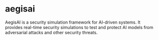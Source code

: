 # aegisai
AegisAI is a security simulation framework for AI-driven systems. It provides real-time security simulations to test and protect AI models from adversarial attacks and other security threats.
